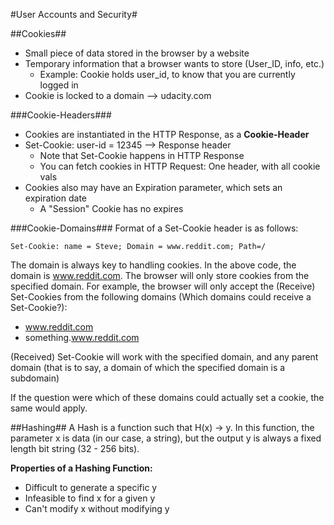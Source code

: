 #User Accounts and Security#

##Cookies##
+ Small piece of data stored in the browser by a website
+ Temporary information that a browser wants to store (User_ID, info, etc.)
    * Example: Cookie holds user_id, to know that you are currently logged in
+ Cookie is locked to a domain --> udacity.com 

###Cookie-Headers###
+ Cookies are instantiated in the HTTP Response, as a **Cookie-Header**
+ Set-Cookie: user-id = 12345 --> Response header
    * Note that Set-Cookie happens in HTTP Response
    * You can fetch cookies in HTTP Request: One header, with all cookie vals
+ Cookies also may have an Expiration parameter, which sets an expiration date
    * A "Session" Cookie has no expires

###Cookie-Domains###
Format of a Set-Cookie header is as follows:
```
Set-Cookie: name = Steve; Domain = www.reddit.com; Path=/
```

The domain is always key to handling cookies. In the above code, the domain is www.reddit.com. The browser will only store cookies from the specified domain. For example, the browser will only accept the (Receive) Set-Cookies from the following domains (Which domains could receive a Set-Cookie?):

+ www.reddit.com
+ something.www.reddit.com

(Received) Set-Cookie will work with the specified domain, and any parent domain (that is to say, a domain of which the specified domain is a subdomain)

If the question were which of these domains could actually set a cookie, the same would apply.

##Hashing##
A Hash is a function such that H(x) -> y. In this function, the parameter x is data (in our case, a string), but the output y is always a fixed length bit string (32 - 256 bits).

**Properties of a Hashing Function:**

+ Difficult to generate a specific y
+ Infeasible to find x for a given y
+ Can't modify x without modifying y

